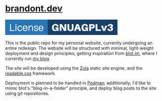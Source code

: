 # [brandont.dev](https://brandont.dev)
[![License: GNU AGPLv3](/static/license.svg)](https://www.gnu.org/licenses/agpl-3.0.en.html)

This is the public repo for my personal website, currently undergoing an entire redesign. The website will be structured with minimal, light-weight deployment and design principles, getting inspiration from [blot.im](https://blot.im), where I currently run [my blog](https://brandont.blog). 

The site will be developed using the [Zola](https://getzola.org/) static site engine, and the [readable.css](https://readable-css.freedomtowrite.org/) framework. 

Deployment is planned to be handled in [Podman](https://podman.io/); additionally, I'd like to mimic blot's "blog-in-a-folder" principle, and deploy blog posts to the site using git repositories.
